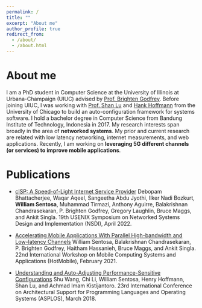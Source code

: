 ```yaml
---
permalink: /
title: ""
excerpt: "About me"
author_profile: true
redirect_from: 
  - /about/
  - /about.html
---
```


About me
======

I am a PhD student in Computer Science at the University of Illinois at Urbana-Champaign (UIUC) advised by [Prof. Brighten Godfrey](https://pbg.cs.illinois.edu). Before joining UIUC, I was working with [Prof. Shan Lu](http://people.cs.uchicago.edu/~shanlu/) and [Hank Hoffmann](http://people.cs.uchicago.edu/~hankhoffmann/) from the University of Chicago to build an auto-configuration framework for systems software. I hold a bachelor degree in Computer Science from Bandung Institute of Technology, Indonesia in 2017.  My research interests span broadly in the area of **networked systems**. My prior and current research are related with low latency networking, internet measurements, and web applications. Recently, I am working on **leveraging 5G different channels (or services) to improve mobile applications**. 


Publications
======

+ [cISP: A Speed-of-Light Internet Service Provider]()
Debopam Bhattacherjee, Waqar Aqeel, Sangeetha Abdu Jyothi, Ilker Nadi Bozkurt, **William Sentosa**, Muhammad Tirmazi, Anthony Aguirre, Balakrishnan Chandrasekaran, P. Brighten Godfrey, Gregory Laughlin, Bruce Maggs, and Ankit Singla. 
19th USENIX Symposium on Networked Systems Design and Implementation (NSDI), April 2022.

+ [Accelerating Mobile Applications With Parallel High-bandwidth and Low-latency Channels]()
William Sentosa, Balakrishnan Chandrasekaran, P. Brighten Godfrey, Haitham Hassanieh, Bruce Maggs, and Ankit Singla. 
22nd International Workshop on Mobile Computing Systems and Applications (HotMobile), February 2021.

+ [Understanding and Auto-Adjusting Performance-Sensitive Configurations]()
Shu Wang, Chi Li, William Sentosa, Henry Hoffmann, Shan Lu, and Achmad Imam Kistijantoro.
23rd International Conference on Architectural Support for Programming Languages and Operating Systems (ASPLOS), March 2018.


